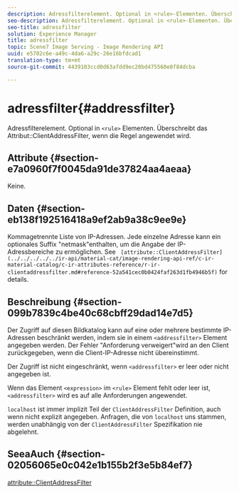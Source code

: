 ```yaml
---
description: Adressfilterelement. Optional in <rule>-Elementen. Überschreibt das Attribut ClientAddressFilter, wenn die Regel angewendet wird.
seo-description: Adressfilterelement. Optional in <rule>-Elementen. Überschreibt das Attribut ClientAddressFilter, wenn die Regel angewendet wird.
seo-title: adressfilter
solution: Experience Manager
title: adressfilter
topic: Scene7 Image Serving - Image Rendering API
uuid: e5702c6e-a49c-4da6-a29c-26e16bfdcad1
translation-type: tm+mt
source-git-commit: 4439103ccd0d63afdd9ec20bd475560e8f84dcba

---
```



# adressfilter{#addressfilter}

Adressfilterelement. Optional in `<rule>` Elementen. Überschreibt das Attribut::ClientAddressFilter, wenn die Regel angewendet wird.

## Attribute {#section-e7a0960f7f0045da91de37824aa4aeaa}

Keine.

## Daten {#section-eb138f192516418a9ef2ab9a38c9ee9e}

Kommagetrennte Liste von IP-Adressen. Jede einzelne Adresse kann ein optionales Suffix &quot;netmask&quot;enthalten, um die Angabe der IP-Adressbereiche zu ermöglichen. See ` [attribute::ClientAddressFilter](../../../../../ir-api/material-cat/image-rendering-api-ref/c-ir-material-catalog/c-ir-attributes-reference/r-ir-clientaddressfilter.md#reference-52a541cec0b0424faf263d1fb4946b5f)` for details.

## Beschreibung {#section-099b7839c4be40c68cbff29dad14e7d5}

Der Zugriff auf diesen Bildkatalog kann auf eine oder mehrere bestimmte IP-Adressen beschränkt werden, indem sie in einem `<addressfilter>` Element angegeben werden. Der Fehler &quot;Anforderung verweigert&quot;wird an den Client zurückgegeben, wenn die Client-IP-Adresse nicht übereinstimmt.

Der Zugriff ist nicht eingeschränkt, wenn `<addressfilter>` er leer oder nicht angegeben ist.

Wenn das Element `<expression>` im `<rule>` Element fehlt oder leer ist, `<addressfilter>` wird es auf alle Anforderungen angewendet.

`localhost` ist immer implizit Teil der `ClientAddressFilter` Definition, auch wenn nicht explizit angegeben. Anfragen, die von `localhost` uns stammen, werden unabhängig von der `ClientAddressFilter` Spezifikation nie abgelehnt.

## SeeaAuch {#section-02056065e0c042e1b155b2f3e5b84ef7}

[attribute::ClientAddressFilter](../../../../../ir-api/material-cat/image-rendering-api-ref/c-ir-material-catalog/c-ir-attributes-reference/r-ir-clientaddressfilter.md#reference-52a541cec0b0424faf263d1fb4946b5f)
